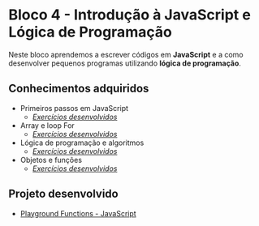 # Bloco 4 - Introdução à JavaScript e Lógica de Programação

Neste bloco aprendemos a escrever códigos em <b>JavaScript</b> e a como desenvolver pequenos programas utilizando <b>lógica de programação</b>.

## Conhecimentos adquiridos

* Primeiros passos em JavaScript
  * _[Exercícios desenvolvidos](https://github.com/giuseppeusn/trybe_exercicios/tree/main/fundamentos/bloco-4-introducao-a-javascript-e-logica-de-programacao/dia-1-javascript-primeiros-passos)_
* Array e loop For
  * _[Exercícios desenvolvidos](https://github.com/giuseppeusn/trybe_exercicios/tree/main/fundamentos/bloco-4-introducao-a-javascript-e-logica-de-programacao/dia-2-javascript-array-e-loop-for)_
* Lógica de programação e algoritmos
  * _[Exercícios desenvolvidos](https://github.com/giuseppeusn/trybe_exercicios/tree/main/fundamentos/bloco-4-introducao-a-javascript-e-logica-de-programacao/dia-3-javascript-logica-de-programacao-e-algoritimos)_
* Objetos e funções
  * _[Exercícios desenvolvidos](https://github.com/giuseppeusn/trybe_exercicios/tree/main/fundamentos/bloco-4-introducao-a-javascript-e-logica-de-programacao/dia-4-javascript-objetos-e-funcoes)_

## Projeto desenvolvido
* [Playground Functions - JavaScript](https://github.com/giuseppeusn/trybe_exercicios/tree/main/fundamentos/projetos/javascript-playground-functions)
